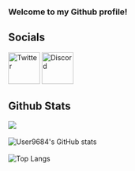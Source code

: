 ### Welcome to my Github profile!<br>
## Socials
[<image src="./twitter.png" alt=Twitter width=64/>](https://twitter.com/User9684)
[<image src="./discord.png" alt=Discord width=64/>](https://discordapp.com/users/212795145639165952)
<br>
## Github Stats
![](https://komarev.com/ghpvc/?username=User9684&color=ffccff)
<br><br>
![User9684's GitHub stats](https://github-readme-stats.vercel.app/api?username=User9684&count_private=true&theme=github_dark&show_icons=true&border_color=4C8EDA&include_all_commits=true&border_radius=12)
<br><br>
![Top Langs](https://github-readme-stats.vercel.app/api/top-langs/?username=User9684&theme=github_dark&layout=compact&border_color=4C8EDA&card_width=445&border_radius=12)
